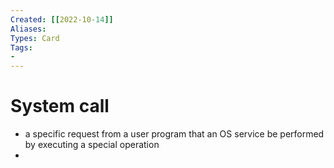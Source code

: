 ```yaml
---
Created: [[2022-10-14]]
Aliases: 
Types: Card
Tags: 
- 
---
```

# System call
- a specific request from a user program that an OS service be performed by executing a special operation
- 